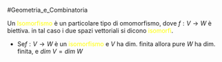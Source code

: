 #Geometria_e_Combinatoria 

Un <font color="#ffff00">Isomorfismo</font> è un particolare tipo di omomorfismo, dove $f:V\to W$ è biettiva. in tal caso i due spazi vettoriali si dicono <font color="#ffff00">isomorfi</font>.

- Se$f:V\to W$ è un <font color="#ffff00">isomorfismo</font> e $V$ ha dim. finita allora pure $W$ ha dim. finita, e $dim\ V=dim\ W$
